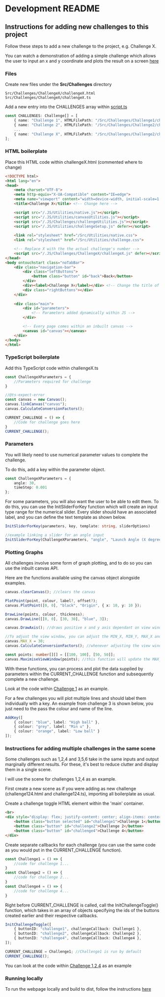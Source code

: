 # Development README

## Instructions for adding new challenges to this project

Follow these steps to add a new challenge to the project, e.g. Challenge X.

You can watch a demonstration of adding a simple challenge which allows the user to input an x and y coordinate and plots the result on a screen [here](https://youtu.be/3Zx_rxW8xsA)

### Files

Create new files under the **Src/Challenges** directory
```
Src/Challenges/ChallengeX/challengeX.html
Src/Challenges/ChallengeX/challengeX.ts
```

Add a new entry into the CHALLENGES array within [script.ts](Src/script.ts)
```typescript
const CHALLENGES: Challenge[] = [
    { name: "Challenge 1", HTMLFilePath: "/Src/Challenges/Challenge1/challenge1.html" },
    { name: "Challenge 2", HTMLFilePath: "/Src/Challenges/Challenge2/challenge2.html" },
    ...
    { name: "Challenge X", HTMLFilePath: "/Src/Challenges/Challenge2/challengeX.html" }
];
```

### HTML boilerplate

Place this HTML code within challengeX.html (commented where to change)
``` html
<!DOCTYPE html>
<html lang="en">
<head>
    <meta charset="UTF-8">
    <meta http-equiv="X-UA-Compatible" content="IE=edge">
    <meta name="viewport" content="width=device-width, initial-scale=1.0">
    <title>Challenge X</title> <!-- Change here -->

    <script src="/.JS/Utilities/native.js"></script>
    <script src="/.JS/Utilities/canvasUtilities.js"></script>
    <script src="/.JS/Challenges/challengeUtilities.js"></script>
    <script src="/.JS/Utilities/challengeSetup.js" defer></script>
    
    <link rel="stylesheet" href="/Src/Utilities/native.css">
    <link rel="stylesheet" href="/Src/Utilities/challenge.css">

    <!-- Replace X with the the actual challenge's number -->
    <script src="/.JS/Challenges/ChallengeX/challengeX.js" defer></script>
</head>
<body ontouchstart class="noTabBar">
    <div class="navigation-bar">
        <div class="leftButtons">
            <button class="button" id="back">Back</button>
        </div>
        <div><label>Challenge X</label></div> <!-- Change the title of the page -->
        <div class="rightButtons"></div>
    </div>
    
    <div class="main">
        <div id="parameters">
            <!-- Parameters added dynamically within JS -->
        </div>

        <!-- Every page comes within an inbuilt canvas -->
        <canvas id="canvas"></canvas>
    </div>
</body>
</html>
```

### TypeScript boilerplate

Add this TypeScript code within challengeX.ts
```typescript
const ChallengeXParameters = {
    //Parameters required for challenge
}

//@ts-expect-error
const canvas = new Canvas();
canvas.linkCanvas("canvas");
canvas.CalculateConversionFactors();

CURRENT_CHALLENGE = () => {
    //Code for challenge goes here
}
CURRENT_CHALLENGE();
```

### Parameters

You will likely need to use numerical parameter values to complete the challenge.

To do this, add a key within the parameter object.
```typescript
const ChallengeXParameters = {
    angle: 30,
    timeStep: 0.001
};
```

For some parameters, you will also want the user to be able to edit them. To do this, you can use the InitSliderForKey function which will create an input type range for the numerical slider.
Every slider should have an associated label, and you can define the text template as shown below.
```typescript
InitSliderForKey(parameters, key, template: string, sliderOptions)

//example linking a slider for an angle input
InitSliderForKey(ChallengeXParameters, "angle", "Launch Angle (X degrees)", { min: 0, max: 90, step: 1 });
```

### Plotting Graphs

All challenges involve some form of graph plotting, and to do so you can use the inbuilt canvas API.
 
Here are the functions available using the canvas object alongside examples.
```typescript
canvas.clearCanvas(); //clears the canvas

PlotPoint(point, colour, label?, offset?);
canvas.PlotPoint([0, 0], "black", "Origin", { x: 10, y: 10 });

DrawLine(points, colour, thickness);
canvas.DrawLine([[0, 0], [30, 30], "blue", 3]);

canvas.DrawAxis(); //draws positive x and y axis dependant on view window

//To adjust the view window, you can adjust the MIN_X, MIN_Y, MAX_X and MAX_Y attributes of the canvas
canvas.MAX_X = 30;
canvas.CalculateConversionFactors(); //whenever adjusting the view window, you need to call this method to re-calculate the conversion factors used when displaying points

const points: number[][] = [[100, 100], [50, 50]];
canvas.MaximiseViewWindow(points); //this function will update the MAX_X and MAX_Y attributes on the canvas to include all the points passed. Will also call CalculateConversionfactors within it.
```

With these functions, you can process and plot the data supplied by parameters within the CURRENT_CHALLENGE function and subsequently complete a new challenge.

Look at the code within [Challenge 1](Src/Challenges/Legacy/Challenge1) as an example.

For a few challenges you will plot multiple lines and should label them individually with a key. An example from challenge 3 is shown below, you just need to the pass the colour and name of the line.
```typescript
AddKey([
    { colour: "blue", label: "High ball" },
    { colour: "grey", label: "Min u" },
    { colour: "orange", label: "Low ball" }
]);
```


### Instructions for adding multiple challenges in the same scene
Some challenges such as 1,2,4 and 3,5,6 take in the same inputs and output marginally different results. For these, it's best to reduce clutter and display them in a single scene.

I will use the scene for challenges 1,2,4 as an example.

First create a new scene as if you were adding as new challenge (challenge124.html and challenge124.ts), importing all boilerplate as usual.

Create a challenge toggle HTML element within the 'main' container.
```html
<br>
<div style="display: flex; justify-content: center; align-items: center; gap: 10px;">
    <button class="button selected" id="challenge1">Challenge 1</button>
    <button class="button" id="challenge2">Challenge 2</button>
    <button class="button" id="challenge4">Challenge 4</button>
</div>
```

Create separate callbacks for each challenge (you can use the same code as you would put in the CURRENT_CHALLENGE function).
```typescript
const Challenge1 = () => {
    //code for challenge 1...
}
const Challenge2 = () => {
    //code for challenge 2...
}
const Challenge4 = () => {
    //code for challenge 4...
}
```

Right before CURRENT_CHALLENGE is called, call the InitChallengeToggle() function, which takes in an array of objects specifying the ids of the buttons created earlier and their respective callbacks.
```typescript
InitChallengeToggle([
    { buttonID: "challenge1", challengeCallback: Challenge1 },
    { buttonID: "challenge2", challengeCallback: Challenge2 },
    { buttonID: "challenge4", challengeCallback: Challenge4 },
]);

CURRENT_CHALLENGE = Challenge1; //Challenge1 is run by default
CURRENT_CHALLENGE();
```

You can look at the code within [Challenge 1,2,4](Src/Challenges/Challenge124) as an example

### Running locally
To run the webpage locally and build to dist, follow the instructions [here](https://github.com/AryaaSk/Vanilla-Template)